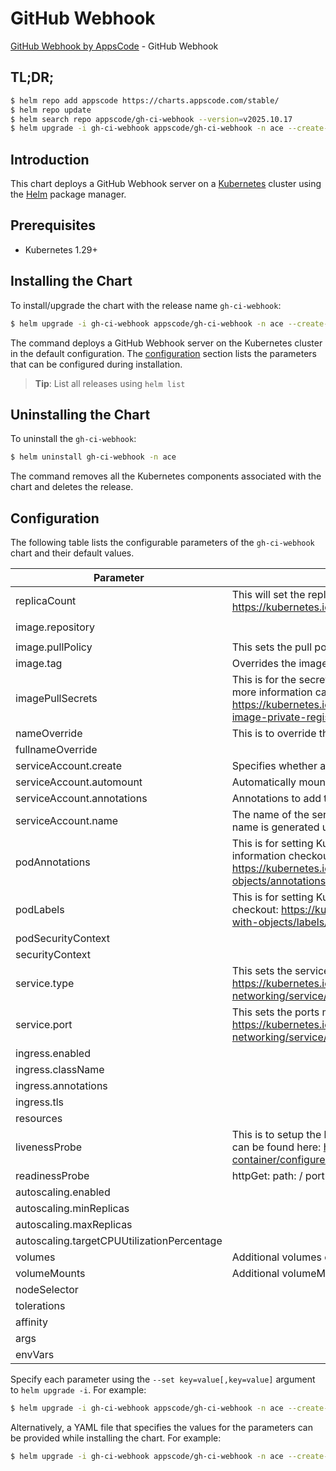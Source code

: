 # GitHub Webhook

[GitHub Webhook by AppsCode](https://github.com/appscode-cloud) - GitHub Webhook

## TL;DR;

```bash
$ helm repo add appscode https://charts.appscode.com/stable/
$ helm repo update
$ helm search repo appscode/gh-ci-webhook --version=v2025.10.17
$ helm upgrade -i gh-ci-webhook appscode/gh-ci-webhook -n ace --create-namespace --version=v2025.10.17
```

## Introduction

This chart deploys a GitHub Webhook server on a [Kubernetes](http://kubernetes.io) cluster using the [Helm](https://helm.sh) package manager.

## Prerequisites

- Kubernetes 1.29+

## Installing the Chart

To install/upgrade the chart with the release name `gh-ci-webhook`:

```bash
$ helm upgrade -i gh-ci-webhook appscode/gh-ci-webhook -n ace --create-namespace --version=v2025.10.17
```

The command deploys a GitHub Webhook server on the Kubernetes cluster in the default configuration. The [configuration](#configuration) section lists the parameters that can be configured during installation.

> **Tip**: List all releases using `helm list`

## Uninstalling the Chart

To uninstall the `gh-ci-webhook`:

```bash
$ helm uninstall gh-ci-webhook -n ace
```

The command removes all the Kubernetes components associated with the chart and deletes the release.

## Configuration

The following table lists the configurable parameters of the `gh-ci-webhook` chart and their default values.

|                 Parameter                  |                                                                                           Description                                                                                            |                   Default                   |
|--------------------------------------------|--------------------------------------------------------------------------------------------------------------------------------------------------------------------------------------------------|---------------------------------------------|
| replicaCount                               | This will set the replicaset count more information can be found here: https://kubernetes.io/docs/concepts/workloads/controllers/replicaset/                                                     | <code>1</code>                              |
| image.repository                           |                                                                                                                                                                                                  | <code>ghcr.io/appscode/gh-ci-webhook</code> |
| image.pullPolicy                           | This sets the pull policy for images.                                                                                                                                                            | <code>IfNotPresent</code>                   |
| image.tag                                  | Overrides the image tag whose default is the chart appVersion.                                                                                                                                   | <code>""</code>                             |
| imagePullSecrets                           | This is for the secrets for pulling an image from a private repository more information can be found here: https://kubernetes.io/docs/tasks/configure-pod-container/pull-image-private-registry/ | <code>[]</code>                             |
| nameOverride                               | This is to override the chart name.                                                                                                                                                              | <code>""</code>                             |
| fullnameOverride                           |                                                                                                                                                                                                  | <code>""</code>                             |
| serviceAccount.create                      | Specifies whether a service account should be created                                                                                                                                            | <code>true</code>                           |
| serviceAccount.automount                   | Automatically mount a ServiceAccount's API credentials?                                                                                                                                          | <code>true</code>                           |
| serviceAccount.annotations                 | Annotations to add to the service account                                                                                                                                                        | <code>{}</code>                             |
| serviceAccount.name                        | The name of the service account to use. If not set and create is true, a name is generated using the fullname template                                                                           | <code>""</code>                             |
| podAnnotations                             | This is for setting Kubernetes Annotations to a Pod. For more information checkout: https://kubernetes.io/docs/concepts/overview/working-with-objects/annotations/                               | <code>{}</code>                             |
| podLabels                                  | This is for setting Kubernetes Labels to a Pod. For more information checkout: https://kubernetes.io/docs/concepts/overview/working-with-objects/labels/                                         | <code>{}</code>                             |
| podSecurityContext                         |                                                                                                                                                                                                  | <code>{}</code>                             |
| securityContext                            |                                                                                                                                                                                                  | <code>{}</code>                             |
| service.type                               | This sets the service type more information can be found here: https://kubernetes.io/docs/concepts/services-networking/service/#publishing-services-service-types                                | <code>ClusterIP</code>                      |
| service.port                               | This sets the ports more information can be found here: https://kubernetes.io/docs/concepts/services-networking/service/#field-spec-ports                                                        | <code>80</code>                             |
| ingress.enabled                            |                                                                                                                                                                                                  | <code>false</code>                          |
| ingress.className                          |                                                                                                                                                                                                  | <code>""</code>                             |
| ingress.annotations                        |                                                                                                                                                                                                  | <code>{}</code>                             |
| ingress.tls                                |                                                                                                                                                                                                  | <code>[]</code>                             |
| resources                                  |                                                                                                                                                                                                  | <code>{}</code>                             |
| livenessProbe                              | This is to setup the liveness and readiness probes more information can be found here: https://kubernetes.io/docs/tasks/configure-pod-container/configure-liveness-readiness-startup-probes/     | <code>{}</code>                             |
| readinessProbe                             | httpGet: path: / port: http                                                                                                                                                                      | <code>{}</code>                             |
| autoscaling.enabled                        |                                                                                                                                                                                                  | <code>false</code>                          |
| autoscaling.minReplicas                    |                                                                                                                                                                                                  | <code>1</code>                              |
| autoscaling.maxReplicas                    |                                                                                                                                                                                                  | <code>100</code>                            |
| autoscaling.targetCPUUtilizationPercentage |                                                                                                                                                                                                  | <code>80</code>                             |
| volumes                                    | Additional volumes on the output Deployment definition.                                                                                                                                          | <code>[]</code>                             |
| volumeMounts                               | Additional volumeMounts on the output Deployment definition.                                                                                                                                     | <code>[]</code>                             |
| nodeSelector                               |                                                                                                                                                                                                  | <code>{}</code>                             |
| tolerations                                |                                                                                                                                                                                                  | <code>[]</code>                             |
| affinity                                   |                                                                                                                                                                                                  | <code>{}</code>                             |
| args                                       |                                                                                                                                                                                                  | <code>[]</code>                             |
| envVars                                    |                                                                                                                                                                                                  | <code>{}</code>                             |


Specify each parameter using the `--set key=value[,key=value]` argument to `helm upgrade -i`. For example:

```bash
$ helm upgrade -i gh-ci-webhook appscode/gh-ci-webhook -n ace --create-namespace --version=v2025.10.17 --set replicaCount=1
```

Alternatively, a YAML file that specifies the values for the parameters can be provided while
installing the chart. For example:

```bash
$ helm upgrade -i gh-ci-webhook appscode/gh-ci-webhook -n ace --create-namespace --version=v2025.10.17 --values values.yaml
```
